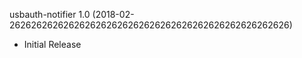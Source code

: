 usbauth-notifier 1.0 (2018-02-2626262626262626262626262626262626262626262626262626)
  * Initial Release
